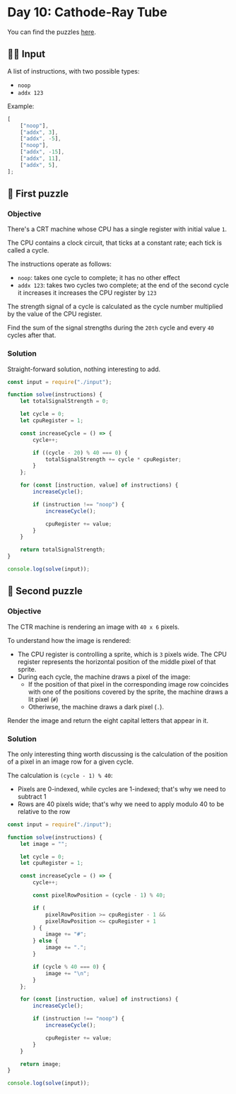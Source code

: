 # Day 10: Cathode-Ray Tube

You can find the puzzles [here](https://adventofcode.com/2022/day/10).

## ✍🏼 Input

A list of instructions, with two possible types:

-   `noop`
-   `addx 123`

Example:

```js
[
    ["noop"],
    ["addx", 3],
    ["addx", -5],
    ["noop"],
    ["addx", -15],
    ["addx", 11],
    ["addx", 5],
];
```

## 🧩 First puzzle

### Objective

There's a CRT machine whose CPU has a single register with initial value `1`.

The CPU contains a clock circuit, that ticks at a constant rate; each tick is called a cycle.

The instructions operate as follows:

-   `noop`: takes one cycle to complete; it has no other effect
-   `addx 123`: takes two cycles two complete; at the end of the second cycle it increases it increases the CPU register by `123`

The strength signal of a cycle is calculated as the cycle number multiplied by the value of the CPU register.

Find the sum of the signal strengths during the `20th` cycle and every `40` cycles after that.

### Solution

Straight-forward solution, nothing interesting to add.

```js
const input = require("./input");

function solve(instructions) {
    let totalSignalStrength = 0;

    let cycle = 0;
    let cpuRegister = 1;

    const increaseCycle = () => {
        cycle++;

        if ((cycle - 20) % 40 === 0) {
            totalSignalStrength += cycle * cpuRegister;
        }
    };

    for (const [instruction, value] of instructions) {
        increaseCycle();

        if (instruction !== "noop") {
            increaseCycle();

            cpuRegister += value;
        }
    }

    return totalSignalStrength;
}

console.log(solve(input));
```

## 🧩 Second puzzle

### Objective

The CTR machine is rendering an image with `40 x 6` pixels.

To understand how the image is rendered:

-   The CPU register is controlling a sprite, which is `3` pixels wide. The CPU register represents the horizontal position of the middle pixel of that sprite.
-   During each cycle, the machine draws a pixel of the image:
    -   If the position of that pixel in the corresponding image row coincides with one of the positions covered by the sprite, the machine draws a lit pixel (`#`)
    -   Otheriwse, the machine draws a dark pixel (`.`).

Render the image and return the eight capital letters that appear in it.

### Solution

The only interesting thing worth discussing is the calculation of the position of a pixel in an image row for a given cycle.

The calculation is `(cycle - 1) % 40`:

-   Pixels are 0-indexed, while cycles are 1-indexed; that's why we need to subtract 1
-   Rows are 40 pixels wide; that's why we need to apply modulo 40 to be relative to the row

```js
const input = require("./input");

function solve(instructions) {
    let image = "";

    let cycle = 0;
    let cpuRegister = 1;

    const increaseCycle = () => {
        cycle++;

        const pixelRowPosition = (cycle - 1) % 40;

        if (
            pixelRowPosition >= cpuRegister - 1 &&
            pixelRowPosition <= cpuRegister + 1
        ) {
            image += "#";
        } else {
            image += ".";
        }

        if (cycle % 40 === 0) {
            image += "\n";
        }
    };

    for (const [instruction, value] of instructions) {
        increaseCycle();

        if (instruction !== "noop") {
            increaseCycle();

            cpuRegister += value;
        }
    }

    return image;
}

console.log(solve(input));
```
